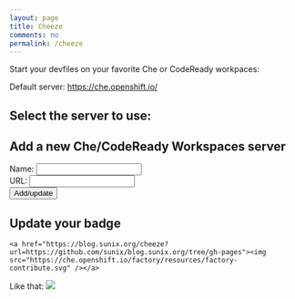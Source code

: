 ```yaml
---
layout: page
title: Cheeze
comments: no
permalink: /cheeze
---
```

Start your devfiles on your favorite Che or CodeReady workpaces:


Default server: https://che.openshift.io/

## Select the server to use:

<script>
            var selectedServer = "https://che.openshift.io/";
            var allcookies = document.cookie;
            //document.write(allcookies);
            // Get all the cookies pairs in an array
            cookiearray = allcookies.split('; ');
            var selected;
            for(var i=0; i<cookiearray.length; i++) {
               name = cookiearray[i].split('=')[0];
               value = cookiearray[i].split('=')[1];
               if(name == "server"){
                  selected=value.substring(4);
                  document.write ("<br/>Server:"+ unescape(selected)+"<br/>");
               }
            }

            var urlParams = new URLSearchParams(window.location.search);

            // Now take key value pair out of this array
            document.write("<select id='server' onchange=\"document.location.reload(setServer(document.getElementById('server').value))\">");

            for(var i=0; i<cookiearray.length; i++) {
               name = cookiearray[i].split('=')[0];
               url = cookiearray[i].split('=')[1];
               if(name.startsWith("che_")){
                  document.write ("  <option value='"+name+"' "+setSelected(name)+">"+unescape(name.substring(4)) + ": " + unescape(url)+"</option>");
                  if(isSelected(name)){
                      selectedServer = url;
                  }
               }
            }
            document.write("</select>");

            if(urlParams.has('url')){
                window.location.href = unescape(selectedServer) + "f?url="+urlParams.get('url');
            }


            var today = new Date();
            var expiry = new Date(today.getTime() + 30 * 24 * 3600 * 1000); // plus 30 days

            function setSelected(value){
                if(isSelected(value)){
                    return "selected";
                }
                return "";
            }
            function isSelected(value){
                console.log(value.substring(4) + ' '+ selected)
                if(value.substring(4)==selected){
                    return true;
                }
               return false;
            }

            function setCookie(name, url)
            {
              if(!url.endsWith('/')){
                  url = url + '/';
              }

              if(!url.startsWith('http://') && !url.startsWith('https://') ){
                  url = "https://" + url;
              }

              document.cookie='che_'+ escape(name) + "=" + escape(url) + "; path=/; expires=" + expiry.toGMTString();
            }

            function setServer(value)
            {
              document.cookie="server=" + escape(value) + "; path=/; expires=" + expiry.toGMTString();
              return true;
            }

            function putCookie(form)
            {
              setCookie(form[0].name.value, form[0].url.value);
              return true;
            }
</script>

<form>
    <h2>Add a new Che/CodeReady Workspaces server</h2>
    Name: <input type="text" id="name" name='name'><br />
    URL: <input type="text" id="url" name='url'><br />
    <input type="button" value="Add/update" id="submit" onclick="document.location.reload(putCookie(document.getElementsByTagName('form')));">
</form>

<script>
    document.getElementsByTagName('form')[0].name.value = unescape(selected);
    document.getElementsByTagName('form')[0].url.value = unescape(selectedServer);
</script>

## Update your badge
```
<a href="https://blog.sunix.org/cheeze?url=https://github.com/sunix/blog.sunix.org/tree/gh-pages"><img src="https://che.openshift.io/factory/resources/factory-contribute.svg" /></a>
```

Like that: <a href="https://blog.sunix.org/cheeze?url=https://github.com/sunix/blog.sunix.org/tree/gh-pages"><img src="https://che.openshift.io/factory/resources/factory-contribute.svg" /></a>